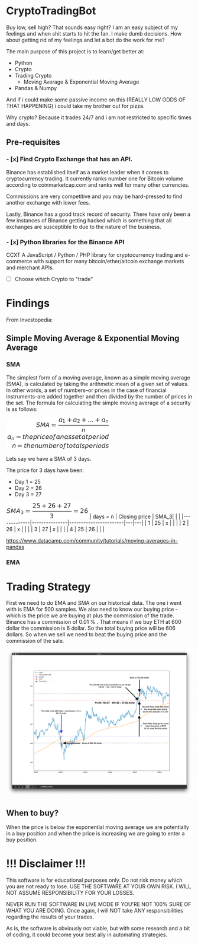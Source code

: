 # CryptoTradingBot
Buy low, sell high? That sounds easy right? 
I am an easy subject of my feelings and when shit starts to hit the fan. I make dumb decisions. How about getting rid of my feelings and let a bot do the work for me? 

The main purpose of this project is to learn/get better at:
- Python
- Crypto
- Trading Crypto 
    - Moving Average & Exponential Moving Average
- Pandas & Numpy

And if i could make some passive income on this (REALLY LOW ODDS OF THAT HAPPENING) i could take my brother out for pizza. 

Why crypto? Because it trades 24/7 and i am not restricted to specific times and days. 
## Pre-requisites
### - [x] Find Crypto Exchange that has an API.

Binance has established itself as a market leader when it comes to cryptocurrency trading. It currently ranks number one for Bitcoin volume according to coinmarketcap.com and ranks well for many other currencies.

Commissions are very competitive and you may be hard-pressed to find another exchange with lower fees.

Lastly, Binance has a good track record of security. There have only been a few instances of Binance getting hacked which is something that all exchanges are susceptible to due to the nature of the business.

### - [x] Python libraries for the Binance API
CCXT A JavaScript / Python / PHP library for cryptocurrency trading and e-commerce with support for many bitcoin/ether/altcoin exchange markets and merchant APIs.

- [ ] Choose which Crypto to "trade"


# Findings
From Investopedia:
## Simple Moving Average & Exponential Moving Average

### SMA
The simplest form of a moving average, known as a simple moving average (SMA), is calculated by taking the arithmetic mean of a given set of values. In other words, a set of numbers–or prices in the case of financial instruments–are added together and then divided by the number of prices in the set. The formula for calculating the simple moving average of a security is as follows:

![SMA](images/sma.png)

Lets say we have a SMA of 3 days. 

The price for 3 days have been:
- Day 1 = 25
- Day 2 = 26
- Day 3 = 27

![SMA](./images/sma_3.png)
| days = n  | Closing price | SMA_3|   |   |
|-------------|---------------|-----------------------|---|---|
| 1           | 25            | x                         |   |   |
| 2           | 26            | x                         |   |   |
| 3           | 27            | x                         |   |   |
| 4           | 25            | 26                       |   |   |

https://www.datacamp.com/community/tutorials/moving-averages-in-pandas

### EMA 

# Trading Strategy
First we need to do EMA and SMA on our historical data. The one i went with is EMA for 500 samples. We also need to know our buying price - which is the price we are buying at plus the commission of the trade. Binance has a commission of 0.01 % . That means if we buy ETH at 600 dollar the commission is 6 dollar. So the total buying price will be 606 dollars. So when we sell we need to beat the buying price and the commission of the sale.

![SMA](./images/buyAndSell1.png)
## When to buy?
 When the price is below the exponential moving average we are potentially in a buy position and when the price is increasing we are going to enter a buy position.
# !!! Disclaimer !!!

This software is for educational purposes only. Do not risk money which you are not ready to lose. USE THE SOFTWARE AT YOUR OWN RISK. I WILL NOT ASSUME RESPONSIBILITY FOR YOUR LOSSES.

NEVER RUN THE SOFTWARE IN LIVE MODE IF YOU'RE NOT 100% SURE OF WHAT YOU ARE DOING. Once again, I will NOT take ANY responsibilities regarding the results of your trades.

As is, the software is obviously not viable, but with some research and a bit of coding, it could become your best ally in automating strategies.
